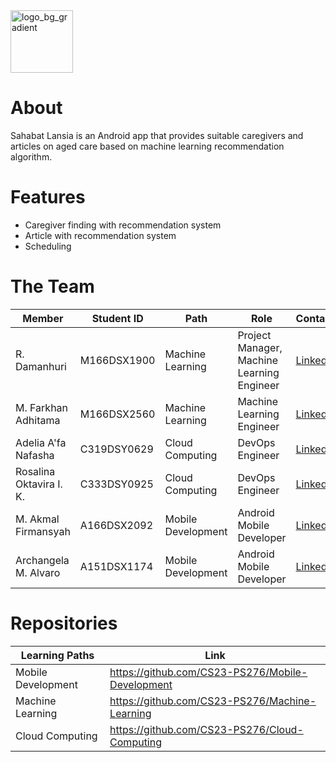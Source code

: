<img src="https://github.com/CS23-PS276/sahabat-lansia/assets/96944447/9f3a1cee-aa1a-4f23-a611-6dd5f4d89643" alt="logo_bg_gradient" width="100px" />

# About
Sahabat Lansia is an Android app that provides suitable caregivers and articles on aged care based on machine learning recommendation algorithm.

# Features
- Caregiver finding with recommendation system
- Article with recommendation system
- Scheduling

# The Team
| Member | Student ID | Path | Role | Contacts |
|--------|------------|------|------|----------|
|R. Damanhuri|M166DSX1900|Machine Learning| Project Manager, Machine Learning Engineer | [Linkedin](https://www.linkedin.com/in/r-damanhuri-a42b53206/)
|M. Farkhan Adhitama|M166DSX2560|Machine Learning| Machine Learning Engineer | [Linkedin](https://www.linkedin.com/in/muhammad-farkhan-adhitama/)
|Adelia A'fa Nafasha|C319DSY0629|Cloud Computing| DevOps Engineer | [Linkedin](https://www.linkedin.com/in/adelia-a-fa-nafasha-3092131b8/)
|Rosalina Oktavira I. K.|C333DSY0925|Cloud Computing| DevOps Engineer | [Linkedin](https://www.linkedin.com/in/rosalina-karinda/)
| M. Akmal Firmansyah|A166DSX2092|Mobile Development| Android Mobile Developer | [Linkedin](https://www.linkedin.com/in/akmal-firmansyah/)
| Archangela M. Alvaro|A151DSX1174|Mobile Development| Android Mobile Developer | [Linkedin](https://www.linkedin.com/in/archangelamuhammadalvaro/)

# Repositories
|Learning Paths|Link|
|--------------|----|
|Mobile Development|https://github.com/CS23-PS276/Mobile-Development|
|Machine Learning|https://github.com/CS23-PS276/Machine-Learning|
|Cloud Computing|https://github.com/CS23-PS276/Cloud-Computing|
